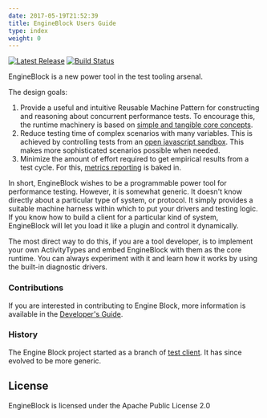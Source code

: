```yaml
---
date: 2017-05-19T21:52:39
title: EngineBlock Users Guide
type: index
weight: 0
---
```


[![Latest Release](https://maven-badges.herokuapp.com/maven-central/io.engineblock/eb-api/badge.svg)](https://maven-badges.herokuapp.com/maven-central/io.engineblock/engineblock/) [![Build Status](https://travis-ci.org/engineblock/engineblock.svg?branch=master)](https://travis-ci.org/engineblock/engineblock)

EngineBlock is a new power tool in the test tooling arsenal.

The design goals:

1. Provide a useful and intuitive Reusable Machine Pattern for constructing and
   reasoning about concurrent performance tests. To encourage this, the runtime
   machinery is based on 
   [simple and tangible core concepts](/user-guide/concepts/).
2. Reduce testing time of complex scenarios with many variables. This is
   achieved by controlling tests from an
   [open javascript sandbox](/user-guide/scripting/).
   This makes more sophisticated scenarios possible when needed. 
3. Minimize the amount of effort required to get empirical results from a 
   test cycle. For this, [metrics reporting](/user-guide/metrics/) is baked in.

In short, EngineBlock wishes to be a programmable power tool for performance
testing. However, it is somewhat generic. It doesn't know directly about a
particular type of system, or protocol. It simply provides a suitable machine
harness within which to put your drivers and testing logic. If you know how to
build a client for a particular kind of system, EngineBlock will let you load it
like a plugin and control it dynamically.

The most direct way to do this, if you are a tool developer, is to implement
your own ActivityTypes and embed EngineBlock with them as the core runtime. You
can always experiment with it and learn how it works by using the built-in
diagnostic drivers.

### Contributions

If you are interested in contributing to Engine Block, more information is
available in the 
[Developer's Guide](/dev-guide/).

### History

The Engine Block project started as a branch of [test client](http://github.com/jshook/testclient). 
It has since evolved to be more generic.

## License

EngineBlock is licensed under the Apache Public License 2.0





